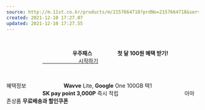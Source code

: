 ```yaml
---
source: http://m.11st.co.kr/products/m/2157664718?prdNo=2157664718&service_id=estimatedn&utm_term=&utm_campaign=%B4%D9%B3%AA%BF%CDm_%B0%A1%B0%DD%BA%F1%B1%B3%B1%E2%BA%BB&utm_source=%B4%D9%B3%AA%BF%CD_M_PCS&utm_medium=%B0%A1%B0%DD%BA%F1%B1%B3
created: 2021-12-10 17:27.07
updated: 2021-12-10 17:27.55
---
```

               

                                            **우주패스                    첫 달 100원 혜택 받기!**                                            [                        시작하기](https://universepass.11st.co.kr/)                                   

                               

혜택정보
                        **Wavve** Lite, **Google** One 100GB 택1                   
                        **SK pay point 3,000P** 즉시 적립                   
                        아마존상품 **무료배송과 할인쿠폰**

